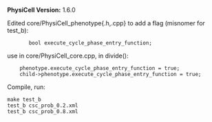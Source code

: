 
**PhysiCell Version:**      1.6.0

Edited core/PhysiCell_phenotype{.h,.cpp} to add a flag (misnomer for test_b):
```
       bool execute_cycle_phase_entry_function;
```
use in core/PhysiCell_core.cpp, in divide():
```
	phenotype.execute_cycle_phase_entry_function = true; 
	child->phenotype.execute_cycle_phase_entry_function = true; 
```

Compile, run:
```
make test_b
test_b csc_prob_0.2.xml
test_b csc_prob_0.8.xml
```
  
